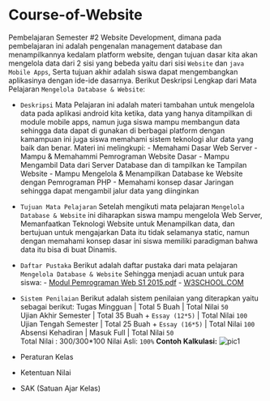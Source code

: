 # Course-of-Website
Pembelajaran Semester #2 Website Development, dimana pada pembelajaran ini adalah pengenalan management database dan menampilkannya kedalam  platform  website, dengan tujuan dasar kita akan mengelola data dari 2 sisi yang bebeda yaitu dari sisi `Website` dan `java Mobile Apps`, Serta tujuan akhir adalah siswa dapat mengembangkan aplikasinya dengan ide-ide dasarnya. Berikut Deskripsi Lengkap dari Mata Pelajaran `Mengelola Database & Website`:

- `Deskripsi`
Mata Pelajaran ini adalah materi tambahan untuk mengelola data pada aplikasi android kita ketika, data yang hanya ditampilkan di module mobile apps, namun juga siswa mampu membangun data sehingga data dapat di gunakan di berbagai platform dengan kamampuan ini juga siswa memahami sistem teknologi alur data yang baik dan benar. Materi ini melingkupi:
		- Memahami Dasar Web Server
        - Mampu & Memahammi Pemrograman Website Dasar
        - Mampu Mengambil Data dari Server Database dan di tampilkan ke Tampilan Website
		- Mampu Mengelola & Menampilkan Database ke Website dengan Pemrograman PHP
        - Memahami konsep dasar Jaringan sehingga dapat mengambil jalur data yang diinginkan
        

- `Tujuan Mata Pelajaran`
Setelah mengikuti mata pelajaran `Mengelola Database & Website` ini diharapkan siswa mampu mengelola Web Server, Memanfaatkan Teknologi Website untuk Menampilkan data, dan bertujuan untuk mengajarkan Data itu tidak selamanya static, namun dengan memahami konsep dasar ini siswa memiliki paradigman bahwa data itu bisa di buat Dinamis.


- `Daftar Pustaka`
Berikut adalah daftar pustaka dari mata pelajaran `Mengelola Database & Website` Sehingga menjadi acuan untuk para siswa:
        - [Modul Pemrograman Web S1 2015.pdf](https://github.com/septiyadii/Course-of-Website/blob/master/pustaka/Modul%20Pemrograman%20Web%20S1%202015.pdf)
        - [W3SCHOOL.COM](https://www.w3schools.com/html/default.asp)
        

- `Sistem Penilaian`
Berikut adalah sistem penilaian yang diterapkan yaitu sebagai berikut:
Tugas Mingguan | Total 5 Buah | Total Nilai `50`<br>
Ujian Akhir Semester | Total 35 Buah + `Essay (12*5)` | Total Nilai `100`<br>
Ujian Tengah Semester | Total 25 Buah + `Essay (16*5)` | Total Nilai `100`<br>
Absensi Kehadiran | Masuk Full | Total Nilai `50`<br>
Total Nilai : 300/300*100 Nilai Asli: `100%`
**Contoh Kalkulasi:**
![pic1](https://github.com/septiyadii/Course-of-Website/blob/master/img/pic1.png)


- Peraturan Kelas
- Ketentuan Nilai
- SAK (Satuan Ajar Kelas)
